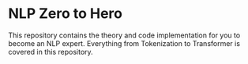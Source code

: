 # NLP Zero to Hero

This repository contains the theory and code implementation for you to become an NLP expert. Everything from Tokenization to Transformer is covered in this repository.



